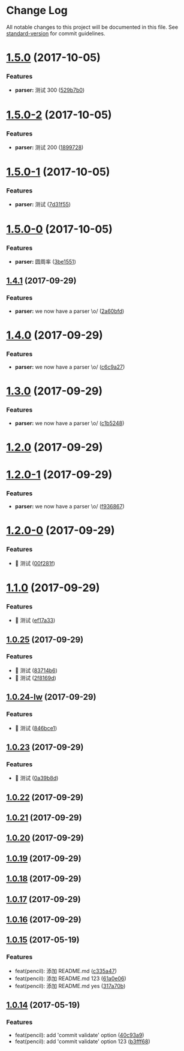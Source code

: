 # Change Log

All notable changes to this project will be documented in this file. See [standard-version](https://github.com/conventional-changelog/standard-version) for commit guidelines.

<a name="1.5.0"></a>
# [1.5.0](https://github.com/webliving/bower/compare/v1.5.0-2...v1.5.0) (2017-10-05)


### Features

* **parser:** 测试 300 ([529b7b0](https://github.com/webliving/bower/commit/529b7b0))



<a name="1.5.0-2"></a>
# [1.5.0-2](https://github.com/webliving/bower/compare/v1.5.0-1...v1.5.0-2) (2017-10-05)


### Features

* **parser:** 测试 200 ([1899728](https://github.com/webliving/bower/commit/1899728))



<a name="1.5.0-1"></a>
# [1.5.0-1](https://github.com/webliving/bower/compare/v1.5.0-0...v1.5.0-1) (2017-10-05)


### Features

* **parser:** 测试 ([7d31f55](https://github.com/webliving/bower/commit/7d31f55))



<a name="1.5.0-0"></a>
# [1.5.0-0](https://github.com/webliving/bower/compare/v1.4.1...v1.5.0-0) (2017-10-05)


### Features

* **parser:** 圆周率 ([3be1551](https://github.com/webliving/bower/commit/3be1551))



<a name="1.4.1"></a>
## [1.4.1](https://github.com/webliving/bower/compare/v1.4.0...v1.4.1) (2017-09-29)


### Features

* **parser:** we now have a parser \o/ ([2a60bfd](https://github.com/webliving/bower/commit/2a60bfd))



<a name="1.4.0"></a>
# [1.4.0](https://github.com/webliving/bower/compare/v1.3.0...v1.4.0) (2017-09-29)


### Features

* **parser:** we now have a parser \o/ ([c6c9a27](https://github.com/webliving/bower/commit/c6c9a27))



<a name="1.3.0"></a>
# [1.3.0](https://github.com/webliving/bower/compare/v1.2.0...v1.3.0) (2017-09-29)


### Features

* **parser:** we now have a parser \o/ ([c1b5248](https://github.com/webliving/bower/commit/c1b5248))



<a name="1.2.0"></a>
# [1.2.0](https://github.com/webliving/bower/compare/v1.2.0-1...v1.2.0) (2017-09-29)



<a name="1.2.0-1"></a>
# [1.2.0-1](https://github.com/webliving/bower/compare/v1.2.0-0...v1.2.0-1) (2017-09-29)


### Features

* **parser:** we now have a parser \o/ ([f936867](https://github.com/webliving/bower/commit/f936867))



<a name="1.2.0-0"></a>
# [1.2.0-0](https://github.com/webliving/bower/compare/v1.1.0...v1.2.0-0) (2017-09-29)


### Features

* :dancer: 测试 ([00f281f](https://github.com/webliving/bower/commit/00f281f))



<a name="1.1.0"></a>
# [1.1.0](https://github.com/webliving/bower/compare/v1.0.25...v1.1.0) (2017-09-29)


### Features

* :dancer: 测试 ([ef17a33](https://github.com/webliving/bower/commit/ef17a33))



<a name="1.0.25"></a>
## [1.0.25](https://github.com/webliving/bower/compare/v1.0.24-lw...v1.0.25) (2017-09-29)


### Features

* :dancer: 测试 ([83714b6](https://github.com/webliving/bower/commit/83714b6))
* :dancer: 测试 ([2f8169d](https://github.com/webliving/bower/commit/2f8169d))



<a name="1.0.24-lw"></a>
## [1.0.24-lw](https://github.com/webliving/bower/compare/v1.0.23...v1.0.24-lw) (2017-09-29)


### Features

* :dancer: 测试 ([846bce1](https://github.com/webliving/bower/commit/846bce1))



<a name="1.0.23"></a>
## [1.0.23](https://github.com/webliving/bower/compare/v1.0.22...v1.0.23) (2017-09-29)


### Features

* :dancer: 测试 ([0a39b8d](https://github.com/webliving/bower/commit/0a39b8d))



<a name="1.0.22"></a>
## [1.0.22](https://github.com/webliving/bower/compare/v1.0.21...v1.0.22) (2017-09-29)



<a name="1.0.21"></a>
## [1.0.21](https://github.com/webliving/bower/compare/v1.0.20...v1.0.21) (2017-09-29)



<a name="1.0.20"></a>
## [1.0.20](https://github.com/webliving/bower/compare/v1.0.19...v1.0.20) (2017-09-29)



<a name="1.0.19"></a>
## [1.0.19](https://github.com/webliving/bower/compare/v1.0.18...v1.0.19) (2017-09-29)



<a name="1.0.18"></a>
## [1.0.18](https://github.com/webliving/bower/compare/v1.0.17...v1.0.18) (2017-09-29)



<a name="1.0.17"></a>
## [1.0.17](https://github.com/webliving/bower/compare/v1.0.16...v1.0.17) (2017-09-29)



<a name="1.0.16"></a>
## [1.0.16](https://github.com/webliving/bower/compare/v1.0.15...v1.0.16) (2017-09-29)



<a name="1.0.15"></a>
## [1.0.15](https://github.com/webliving/bower/compare/v1.0.14...v1.0.15) (2017-05-19)


### Features

* feat(pencil): 添加 README.md ([c335a47](https://github.com/webliving/bower/commit/c335a47))
* feat(pencil): 添加 README.md 123 ([61a0e06](https://github.com/webliving/bower/commit/61a0e06))
* feat(pencil): 添加 README.md yes ([317a70b](https://github.com/webliving/bower/commit/317a70b))



<a name="1.0.14"></a>
## [1.0.14](https://github.com/webliving/bower/compare/40c93a9...v1.0.14) (2017-05-19)


### Features

* feat(pencil): add 'commit validate' option ([40c93a9](https://github.com/webliving/bower/commit/40c93a9))
* feat(pencil): add 'commit validate' option 123 ([b3fff68](https://github.com/webliving/bower/commit/b3fff68))
